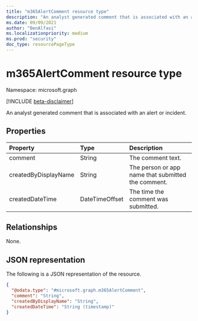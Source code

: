 ```yaml
---
title: "m365AlertComment resource type"
description: "An analyst generated comment that is associated with an alert or incident."
ms.date: 09/09/2021
author: "BenAlfasi"
ms.localizationpriority: medium
ms.prod: "security"
doc_type: resourcePageType
---
```


# m365AlertComment resource type

Namespace: microsoft.graph

[!INCLUDE [beta-disclaimer](../../includes/beta-disclaimer.md)]

An analyst generated comment that is associated with an alert or incident. 

## Properties
|Property|Type|Description|
|:---|:---|:---|
|comment|String|The comment text.|
|createdByDisplayName|String|The person or app name that submitted the comment.|
|createdDateTime|DateTimeOffset|The time the comment was submitted.|

## Relationships
None.

## JSON representation
The following is a JSON representation of the resource.
<!-- {
  "blockType": "resource",
  "@odata.type": "microsoft.graph.m365AlertComment"
}
-->
``` json
{
  "@odata.type": "#microsoft.graph.m365AlertComment",
  "comment": "String",
  "createdByDisplayName": "String",
  "createdDateTime": "String (timestamp)"
}
```

